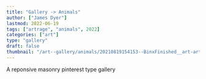```yaml
---
title: "Gallery -> Animals"
author: ["James Dyer"]
lastmod: 2022-06-19
tags: ["artrage", "animals", 2022]
categories: ["art"]
type: "gallery"
draft: false
thumbnail: "/art--gallery/animals/20210819154153--BinxFinished__art-art@creatures.jpg"
---
```


A reponsive masonry pinterest type gallery
